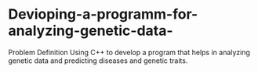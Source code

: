 # Devioping-a-programm-for-analyzing-genetic-data-
Problem Definition  Using C++ to develop a program that helps in analyzing genetic data and predicting diseases and genetic traits.
